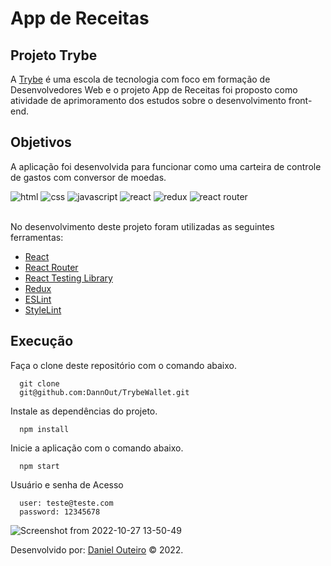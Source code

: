 # App de Receitas

## Projeto Trybe
A [Trybe](https://www.betrybe.com/) é uma escola de tecnologia com foco em formação de Desenvolvedores Web e o projeto App de Receitas foi proposto como atividade de aprimoramento dos estudos sobre o desenvolvimento front-end.

## Objetivos
A aplicação foi desenvolvida para funcionar como uma carteira de controle de gastos com conversor de moedas.

<div>
    <img src="https://img.shields.io/badge/HTML5-E34F26?style=for-the-badge&logo=html5&logoColor=white" alt="html" />
    <img src="https://img.shields.io/badge/CSS3-1572B6?style=for-the-badge&logo=css3&logoColor=white" alt="css" />
    <img src="https://img.shields.io/badge/JavaScript-F7DF1E?style=for-the-badge&logo=javascript&logoColor=black" alt="javascript" />
    <img src="https://img.shields.io/badge/React-20232A?style=for-the-badge&logo=react&logoColor=61DAFB" alt="react" />
    <img src="https://img.shields.io/badge/Redux-593D88?style=for-the-badge&logo=redux&logoColor=white" alt="redux" />
    <img src="https://img.shields.io/badge/React_Router-CA4245?style=for-the-badge&logo=react-router&logoColor=white" alt="react router" />
</div>


<br>

No desenvolvimento deste projeto foram utilizadas as seguintes ferramentas:
- [React](https://pt-br.reactjs.org/)
- [React Router](https://reactrouter.com/)
- [React Testing Library](https://testing-library.com/docs/react-testing-library/intro/)
- [Redux](https://redux.js.org/)
- [ESLint](https://github.com/eslint/eslint)
- [StyleLint](https://stylelint.io/)

## Execução

Faça o clone deste repositório com o comando abaixo.

      git clone 
      git@github.com:DannOut/TrybeWallet.git

Instale as dependências do projeto.

      npm install

 Inicie a aplicação com o comando abaixo.
 
      npm start

 Usuário e senha de Acesso
 

      user: teste@teste.com
      password: 12345678

![Screenshot from 2022-10-27 13-50-49](https://user-images.githubusercontent.com/39223055/198351333-ee67f1cc-6db3-475b-88d8-95aa2065e618.png)

  Desenvolvido por: [Daniel Outeiro](https://www.linkedin.com/in/daniel-outeiro/)
  © 2022.
